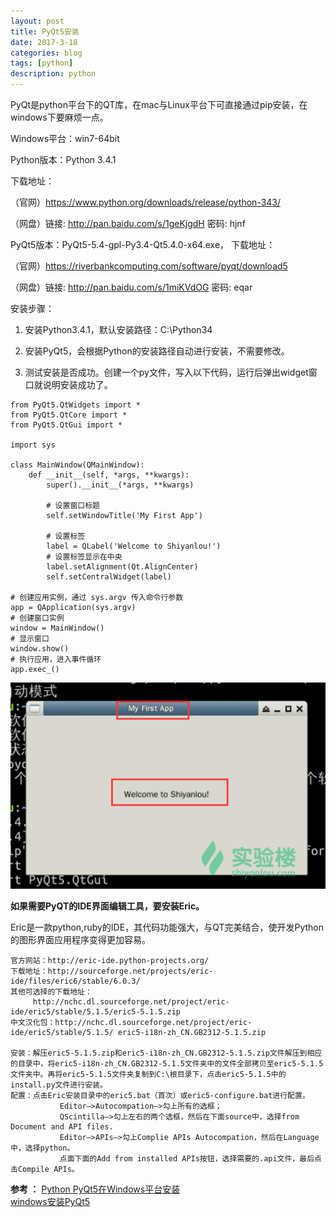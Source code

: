 ```yaml
---
layout: post
title: PyQt5安装    
date: 2017-3-18
categories: blog
tags: [python]
description: python
---
```


PyQt是python平台下的QT库，在mac与Linux平台下可直接通过pip安装，在windows下要麻烦一点。     

Windows平台：win7-64bit

Python版本：Python 3.4.1

下载地址：

（官网）https://www.python.org/downloads/release/python-343/

（网盘）链接: http://pan.baidu.com/s/1geKjgdH 密码: hjnf

PyQt5版本：PyQt5-5.4-gpl-Py3.4-Qt5.4.0-x64.exe，
下载地址：

（官网）https://riverbankcomputing.com/software/pyqt/download5

（网盘）链接: http://pan.baidu.com/s/1miKVdOG 密码: eqar


安装步骤：

1.  安装Python3.4.1，默认安装路径：C:\Python34

2. 安装PyQt5，会根据Python的安装路径自动进行安装，不需要修改。

3. 测试安装是否成功。创建一个py文件，写入以下代码，运行后弹出widget窗口就说明安装成功了。

```
from PyQt5.QtWidgets import *
from PyQt5.QtCore import *
from PyQt5.QtGui import *

import sys

class MainWindow(QMainWindow):
    def __init__(self, *args, **kwargs):
        super().__init__(*args, **kwargs)

        # 设置窗口标题
        self.setWindowTitle('My First App')

        # 设置标签
        label = QLabel('Welcome to Shiyanlou!')
        # 设置标签显示在中央
        label.setAlignment(Qt.AlignCenter)
        self.setCentralWidget(label)

# 创建应用实例，通过 sys.argv 传入命令行参数
app = QApplication(sys.argv)
# 创建窗口实例
window = MainWindow()
# 显示窗口
window.show()
# 执行应用，进入事件循环
app.exec_()
```

![](https://raw.githubusercontent.com/whuhan2013/newImage/master/python/p1.png)

**如果需要PyQT的IDE界面编辑工具，要安装Eric。**  

Eric是一款python,ruby的IDE，其代码功能强大，与QT完美结合，使开发Python的图形界面应用程序变得更加容易。

```
官方网站：http://eric-ide.python-projects.org/
下载地址：http://sourceforge.net/projects/eric-ide/files/eric6/stable/6.0.3/
其他可选择的下载地址：
     http://nchc.dl.sourceforge.net/project/eric-ide/eric5/stable/5.1.5/eric5-5.1.5.zip
中文汉化包：http://nchc.dl.sourceforge.net/project/eric-ide/eric5/stable/5.1.5/ eric5-i18n-zh_CN.GB2312-5.1.5.zip   

安装：解压eric5-5.1.5.zip和eric5-i18n-zh_CN.GB2312-5.1.5.zip文件解压到相应的目录中，将eric5-i18n-zh_CN.GB2312-5.1.5文件夹中的文件全部拷贝至eric5-5.1.5文件夹中。再将eric5-5.1.5文件夹复制到C:\根目录下，点击eric5-5.1.5中的install.py文件进行安装。
配置：点击Eric安装目录中的eric5.bat（首次）或eric5-configure.bat进行配置。
           Editor—>Autocompation—>勾上所有的选框；
           QScintilla—>勾上左右的两个选框，然后在下面source中，选择from Document and API files.
           Editor—>APIs—>勾上Complie APIs Autocompation，然后在Language中，选择python。
           点面下面的Add from installed APIs按钮，选择需要的.api文件，最后点击Compile APIs。
```

**参考 ：**
[Python PyQt5在Windows平台安装](http://blog.csdn.net/youngwhz1/article/details/51178104)    
[ windows安装PyQt5](http://blog.csdn.net/chaofanchang/article/details/50595446?locationNum=10)